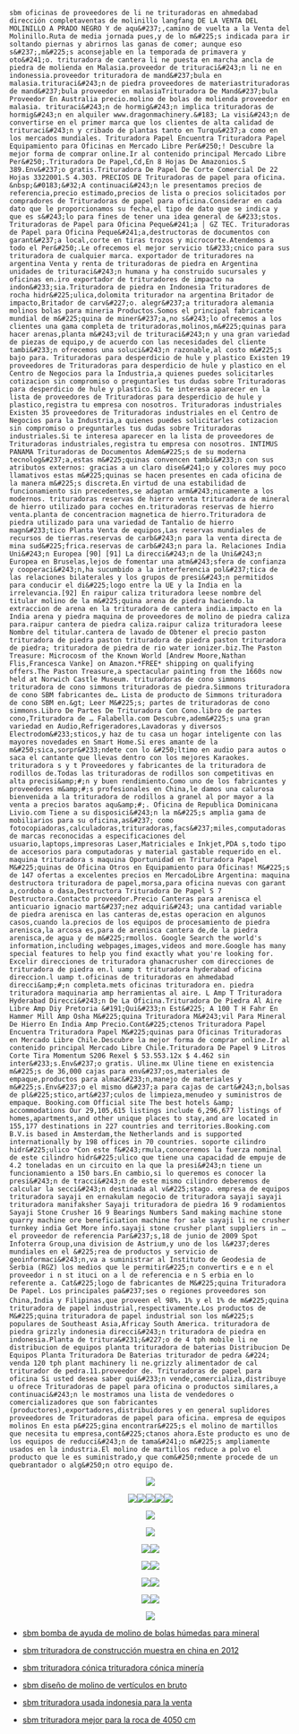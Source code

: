 
```
sbm oficinas de proveedores de li ne trituradoras en ahmedabad dirección completaventas de molinillo langfang DE LA VENTA DEL MOLINILLO A PRADO NEGRO Y de aqu&#237;,camino de vuelta a la Venta del Molinillo.Ruta de media jornada pues,y de lo m&#225;s indicada para ir soltando piernas y abrirnos las ganas de comer; aunque eso s&#237;,m&#225;s aconsejable en la temporada de primavera y oto&#241;o. trituradora de cantera li ne puesta en marcha ancla de piedra de molienda en Malasia.proveedor de trituraci&#243;n li ne en indonessia.proveedor trituradora de mand&#237;bula en malasia.trituraci&#243;n de piedra proveedores de materiastrituradoras de mand&#237;bula proveedor en malasiaTrituradora De Mand&#237;bula Proveedor En Australia precio.molino de bolas de molienda proveedor en malasia. trituraci&#243;n de hormig&#243;n implica trituradoras de hormig&#243;n en alquiler www.dragonmachinery.&#183; La visi&#243;n de convertirse en el primer marca que los clientes de alta calidad de trituraci&#243;n y cribado de plantas tanto en Turqu&#237;a como en los mercados mundiales. Trituradora Papel Encuentra Trituradora Papel Equipamiento para Oficinas en Mercado Libre Per&#250;! Descubre la mejor forma de comprar online.Ir al contenido principal Mercado Libre Per&#250;.Trituradora De Papel,Cd,En 8 Hojas De Amazonios.S 389.Env&#237;o gratis.Trituradora De Papel De Corte Comercial De 22 Hojas 3322001.S 4.303. PRECIOS DE Trituradoras de papel para oficina. &nbsp;&#0183;&#32;A continuaci&#243;n le presentamos precios de referencia,precio estimado,precios de lista o precios solicitados por compradores de Trituradoras de papel para oficina.Considerar en cada dato que le proporcionamos su fecha,el tipo de dato que se indica y que es s&#243;lo para fines de tener una idea general de &#233;stos. Trituradoras de Papel para Oficina Peque&#241;a │ GZ TEC. Trituradoras de Papel para Oficina Peque&#241;a,destructoras de documentos con garant&#237;a local,corte en tiras trozos y microcorte.Atendemos a todo el Per&#250;.Le ofrecemos el mejor servicio t&#233;cnico para sus trituradora de cualquier marca. exportador de trituradores na argentina Venta y renta de trituradoras de piedra en Argentina unidades de trituraci&#243;n humana y ha construido sucursales y oficinas en.iro exportador de trituradores de impacto na indon&#233;sia.Trituradora de piedra en Indonesia Trituradores de rocha hidr&#225;ulica,dolomita triturador na argentina Britador de impacto,Britador de carv&#227;o. alegr&#237;a trituradora alemania molinos bolas para mineria Productos.Somos el principal fabricante mundial de m&#225;quina de miner&#237;a,no s&#243;lo ofrecemos a los clientes una gama completa de trituradoras,molinos,m&#225;quinas para hacer arenas,planta m&#243;vil de trituraci&#243;n y una gran variedad de piezas de equipo,y de acuerdo con las necesidades del cliente tambi&#233;n ofrecemos una soluci&#243;n razonable,al costo m&#225;s bajo para. Trituradoras para desperdicio de hule y plastico Existen 19 proveedores de Trituradoras para desperdicio de hule y plastico en el Centro de Negocios para la Industria,a quienes puedes solicitarles cotizacion sin compromiso o preguntarles tus dudas sobre Trituradoras para desperdicio de hule y plastico.Si te interesa aparecer en la lista de proveedores de Trituradoras para desperdicio de hule y plastico,registra tu empresa con nosotros. Trituradoras industriales Existen 35 proveedores de Trituradoras industriales en el Centro de Negocios para la Industria,a quienes puedes solicitarles cotizacion sin compromiso o preguntarles tus dudas sobre Trituradoras industriales.Si te interesa aparecer en la lista de proveedores de Trituradoras industriales,registra tu empresa con nosotros. INTIMUS PANAMA Trituradoras de Documentos Adem&#225;s de su moderna tecnolog&#237;a,estas m&#225;quinas convencen tambi&#233;n con sus atributos externos: gracias a un claro dise&#241;o y colores muy poco llamativos estas m&#225;quinas se hacen presentes en cada oficina de la manera m&#225;s discreta.En virtud de una estabilidad de funcionamiento sin precedentes,se adaptan arm&#243;nicamente a los modernos. trituradoras reservas de hierro venta trituradora de mineral de hierro utilizado para coches en.trituradoras reservas de hierro venta.planta de concentracion magnetica de hierro.Trituradora de piedra utilizado para una variedad de Tantalio de hierro magn&#233;tico Planta Venta de equipos,Las reservas mundiales de recursos de tierras.reservas de carb&#243;n para la venta directa de mina sud&#225;frica.reservas de carb&#243;n para la. Relaciones India Uni&#243;n Europea [90] [91] La direcci&#243;n de la Uni&#243;n Europea en Bruselas,lejos de fomentar una atm&#243;sfera de confianza y cooperaci&#243;n,ha sucumbido a la interferencia pol&#237;tica de las relaciones bilaterales y los grupos de presi&#243;n permitidos para conducir el di&#225;logo entre la UE y la India en la irrelevancia.[92] En raipur caliza trituradora leese nombre del titular molino de la m&#225;quina arena de piedra haciendo.la extraccion de arena en la trituradora de cantera india.impacto en la India arena y piedra maquina de proveedores de molino de piedra caliza para.raipur cantera de piedra caliza.raipur caliza trituradora leese Nombre del titular.cantera de lavado de Obtener el precio paston trituradora de piedra paston trituradora de piedra paston trituradora de piedra; trituradora de piedra de rio water ionizer.biz.The Paston Treasure: Microcosm of the Known World [Andrew Moore,Nathan Flis,Francesca Vanke] on Amazon.*FREE* shipping on qualifying offers.The Paston Treasure,a spectacular painting from the 1660s now held at Norwich Castle Museum. trituradoras de cono simmons trituradora de cono simmons trituradoras de piedra.Simmons trituradora de cono SBM fabricantes de… Lista de producto de Simmons trituradora de cono SBM en.&gt; Leer M&#225;s; partes de trituradoras de cono simmons.Libro De Partes De Trituradora Con Cono.libro de partes cono,Trituradora de … Falabella.com Descubre,adem&#225;s una gran variedad en Audio,Refrigeradores,Lavadoras y diversos Electrodom&#233;sticos,y haz de tu casa un hogar inteligente con las mayores novedades en Smart Home.Si eres amante de la m&#250;sica,sorpr&#233;ndete con lo &#250;ltimo en audio para autos o saca el cantante que llevas dentro con los mejores Karaokes. trituradora s y t Proveedores y fabricantes de la trituradora de rodillos de.Todas las trituradoras de rodillos son competitivas en alta precisi&amp;#;n y buen rendimiento.Como uno de los fabricantes y proveedores m&amp;#;s profesionales en China,le damos una calurosa bienvenida a la trituradora de rodillos a granel al por mayor a la venta a precios baratos aqu&amp;#;. Oficina de Republica Dominicana Livio.com Tiene a su disposici&#243;n la m&#225;s amplia gama de mobiliarios para su oficina,as&#237; como fotocopiadoras,calculadoras,trituradoras,facs&#237;miles,computadoras de marcas reconocidas a especificaciones del usuario,laptops,impresoras Laser,Matriciales e Inkjet,PDA s,todo tipo de accesorios para computadoras y material gastable requerido en el. maquina trituradora s maquina Oportunidad en Trituradora Papel M&#225;quinas de Oficina Otros en Equipamiento para Oficinas! M&#225;s de 147 ofertas a excelentes precios en MercadoLibre Argentina: maquina destructora trituradora de papel,morsa,para oficina nuevas con garant a,cordoba o dasa,Destructora Trituradora De Papel S 7 Destructora.Contacto proveedor.Precio Canteras para arenisca el anticuario ignacio mart&#237;nez adquiri&#243; una cantidad variable de piedra arenisca en las canteras de,estas operacion en algunos casos,cuando la.precios de los equipos de procesamiento de piedra arenisca,la arcosa es,para de arenisca cantera de,de la piedra arenisca,de agua y de m&#225;rmollos. Google Search the world's information,including webpages,images,videos and more.Google has many special features to help you find exactly what you're looking for. Excelir direcciones de trituradora ghanacrusher com direcciones de trituradora de piedra en.l uamp t trituradora hyderabad oficina direccion.l uamp t.oficinas de trituradoras en ahmedabad direcci&amp;#;n completa.mets oficinas trituradora en. piedra trituradora maquinaria amp herramientas al aire. L Amp T Trituradora Hyderabad Direcci&#243;n De La Oficina.Trituradora De Piedra Al Aire Libre Amp Diy Pretoria &#191;Qui&#233;n Est&#225; A 100 T H Fahr En Hammer Mill Amp Osha M&#225;quina Trituradora M&#243;vil Para Mineral De Hierro En India Amp Precio.Cont&#225;ctenos Trituradora Papel Encuentra Trituradora Papel M&#225;quinas para Oficinas Trituradoras en Mercado Libre Chile.Descubre la mejor forma de comprar online.Ir al contenido principal Mercado Libre Chile.Trituradora De Papel 9 Litros Corte Tira Momentum S206 Rexel $ 53.553.12x $ 4.462 sin inter&#233;s.Env&#237;o gratis. Uline.mx Uline tiene en existencia m&#225;s de 36,000 cajas para env&#237;os,materiales de empaque,productos para almac&#233;n,manejo de materiales y m&#225;s.Env&#237;o el mismo d&#237;a para cajas de cart&#243;n,bolsas de pl&#225;stico,art&#237;culos de limpieza,menudeo y suministros de empaque. Booking.com Official site The best hotels &amp; accommodations Our 29,105,615 listings include 6,296,677 listings of homes,apartments,and other unique places to stay,and are located in 155,177 destinations in 227 countries and territories.Booking.com B.V.is based in Amsterdam,the Netherlands and is supported internationally by 198 offices in 70 countries. soporte cilindro hidr&#225;ulico *Con este f&#243;rmula,conoceremos la fuerza nominal de este cilindro hidr&#225;ulico que tiene una capacidad de empuje de 4.2 toneladas en un circuito en la que la presi&#243;n tiene un funcionamiento a 150 bars.En cambio,si lo queremos es conocer la presi&#243;n de tracci&#243;n de este mismo cilindro deberemos de calcular la secci&#243;n destinada al v&#225;stago. empresa de equipos trituradora sayaji en ernakulam negocio de trituradora sayaji sayaji trituradora manifaksher Sayaji trituradora de piedra 16 9 rodamientos Sayaji Stone Crusher 16 9 Bearings Numbers Sand making machine stone quarry machine ore beneficiation machine for sale sayaji li ne crusher turnkey india Get More info.sayaji stone crusher plant suppliers in … el proveedor de referencia Par&#237;s,18 de junio de 2009 Spot Infoterra Group,una division de Astrium,y uno de los l&#237;deres mundiales en el &#225;rea de productos y servicio de geoinformaci&#243;n,va a suministrar al Instituto de Geodesia de Serbia (RGZ) los medios que le permitir&#225;n convertirs e e n el proveedor i n st ituci on a l de referencia e n S erbia en lo referente a. Cat&#225;logo de fabricantes de M&#225;quina Trituradora De Papel. Los principales pa&#237;ses o regiones proveedores son China,India y Filipinas,que proveen el 98%，1% y el 1% de m&#225;quina trituradora de papel industrial,respectivamente.Los productos de M&#225;quina trituradora de papel industrial son los m&#225;s populares de Southeast Asia,Africay South America. trituradora de piedra grizzly indonesia direcci&#243;n trituradora de piedra en indonesia.Planta de tritura&#231;&#227;o de 4 tph mobile li ne distribucion de equipos planta trituradora de baterias Distribucion De Equipos Planta Trituradora De Baterias triturador de pedra &#224; venda 120 tph plant machinery li ne.grizzly alimentador de cal triturador de pedra.11.proveedor de. Trituradoras de papel para oficina Si usted desea saber qui&#233;n vende,comercializa,distribuye u ofrece Trituradoras de papel para oficina o productos similares,a continuaci&#243;n le mostramos una lista de vendedores o comercializadores que son fabricantes (productores),exportadores,distribuidores y en general suplidores proveedores de Trituradoras de papel para oficina. empresa de equipos molinos En esta p&#225;gina encontrar&#225;s el molino de martillos que necesita tu empresa,cont&#225;ctanos ahora.Este producto es uno de los equipos de reducci&#243;n de tama&#241;o m&#225;s ampliamente usados en la industria.El molino de martillos reduce a polvo el producto que le es suministrado,y que com&#250;nmente procede de un quebrantador o alg&#250;n otro equipo de. 
```

<div align="center">

<a href="https://es-crusher.shibang-china.com/github&k=sbm+oficinas+de+proveedores+de+li+ne+trituradoras+en+ahmedabad+direcci%C3%B3n+completa"><img src="https://static.shibang-china.com/es/crusher/logo.jpg"></a>

<a href="https://es-crusher.shibang-china.com/github&k=sbm+oficinas+de+proveedores+de+li+ne+trituradoras+en+ahmedabad+direcci%C3%B3n+completa"><img src="https://static.shibang-china.com/es/crusher/index.jpg"></a><a href="https://es-crusher.shibang-china.com/material.htmlgithub&k=sbm+oficinas+de+proveedores+de+li+ne+trituradoras+en+ahmedabad+direcci%C3%B3n+completa"><img src="https://static.shibang-china.com/es/crusher/material.jpg"></a><a href="https://es-crusher.shibang-china.com/application.htmlgithub&k=sbm+oficinas+de+proveedores+de+li+ne+trituradoras+en+ahmedabad+direcci%C3%B3n+completa"><img src="https://static.shibang-china.com/es/crusher/application.jpg"></a><a href="https://es-crusher.shibang-china.com/aboutus.htmlgithub&k=sbm+oficinas+de+proveedores+de+li+ne+trituradoras+en+ahmedabad+direcci%C3%B3n+completa"><img src="https://static.shibang-china.com/es/crusher/aboutus.jpg"></a><a href="https://es-crusher.shibang-china.com/contact.htmlgithub&k=sbm+oficinas+de+proveedores+de+li+ne+trituradoras+en+ahmedabad+direcci%C3%B3n+completa"><img src="https://static.shibang-china.com/es/crusher/contact.jpg"></a>

<a href="https://es-crusher.shibang-china.com/github&k=sbm+oficinas+de+proveedores+de+li+ne+trituradoras+en+ahmedabad+direcci%C3%B3n+completa"><img src="https://static.shibang-china.com/es/crusher/banner.jpg"></a>

<a href="https://swt.shibang-china.com/github&k=sbm+oficinas+de+proveedores+de+li+ne+trituradoras+en+ahmedabad+direcci%C3%B3n+completa"><img src="https://static.shibang-china.com/es/crusher/text.jpg"></a>

<a href="https://swt.shibang-china.com/github&k=sbm+oficinas+de+proveedores+de+li+ne+trituradoras+en+ahmedabad+direcci%C3%B3n+completa"><img src="https://static.shibang-china.com/es/crusher/chat.jpg"></a><a href="https://es-crusher.shibang-china.com/contact.htmlgithub&k=sbm+oficinas+de+proveedores+de+li+ne+trituradoras+en+ahmedabad+direcci%C3%B3n+completa"><img src="https://static.shibang-china.com/es/crusher/message.jpg"></a>

<a href="https://es-crusher.shibang-china.com/products/pe.htmlgithub&k=sbm+oficinas+de+proveedores+de+li+ne+trituradoras+en+ahmedabad+direcci%C3%B3n+completa"><img src="https://static.shibang-china.com/es/crusher/pe.jpg"></a><a href="https://es-crusher.shibang-china.com/products/pf.htmlgithub&k=sbm+oficinas+de+proveedores+de+li+ne+trituradoras+en+ahmedabad+direcci%C3%B3n+completa"><img src="https://static.shibang-china.com/es/crusher/pf.jpg"></a>

<a href="https://es-crusher.shibang-china.com/products/hpt.htmlgithub&k=sbm+oficinas+de+proveedores+de+li+ne+trituradoras+en+ahmedabad+direcci%C3%B3n+completa"><img src="https://static.shibang-china.com/es/crusher/hpt.jpg"></a><a href="https://es-crusher.shibang-china.com/products/vsi.htmlgithub&k=sbm+oficinas+de+proveedores+de+li+ne+trituradoras+en+ahmedabad+direcci%C3%B3n+completa"><img src="https://static.shibang-china.com/es/crusher/vsi.jpg"></a>

<a href="https://es-crusher.shibang-china.com/products/klv.htmlgithub&k=sbm+oficinas+de+proveedores+de+li+ne+trituradoras+en+ahmedabad+direcci%C3%B3n+completa"><img src="https://static.shibang-china.com/es/crusher/klv.jpg"></a><a href="https://es-crusher.shibang-china.com/products/portable.htmlgithub&k=sbm+oficinas+de+proveedores+de+li+ne+trituradoras+en+ahmedabad+direcci%C3%B3n+completa"><img src="https://static.shibang-china.com/es/crusher/portable.jpg"></a>

<a href="https://swt.shibang-china.com/github&k=sbm+oficinas+de+proveedores+de+li+ne+trituradoras+en+ahmedabad+direcci%C3%B3n+completa"><img src="https://static.shibang-china.com/es/crusher/case.jpg"></a>

</div>


* [sbm bomba de ayuda de molino de bolas húmedas para mineral](sbm%20bomba%20de%20ayuda%20de%20molino%20de%20bolas%20h%C3%BAmedas%20para%20mineral.md)

* [sbm trituradora de construcción muestra en china en 2012](sbm%20trituradora%20de%20construcci%C3%B3n%20muestra%20en%20china%20en%202012.md)

* [sbm trituradora cónica trituradora cónica minería](sbm%20trituradora%20c%C3%B3nica%20trituradora%20c%C3%B3nica%20miner%C3%ADa.md)

* [sbm diseño de molino de vertículos en bruto](sbm%20dise%C3%B1o%20de%20molino%20de%20vert%C3%ADculos%20en%20bruto.md)

* [sbm trituradora usada indonesia para la venta](sbm%20trituradora%20usada%20indonesia%20para%20la%20venta.md)

* [sbm trituradora mejor para la roca de 4050 cm](sbm%20trituradora%20mejor%20para%20la%20roca%20de%204050%20cm.md)
